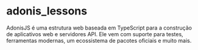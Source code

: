 # adonis_lessons

AdonisJS é uma estrutura web baseada em TypeScript para a construção de aplicativos web e servidores API. Ele vem com suporte para testes, ferramentas modernas, um ecossistema de pacotes oficiais e muito mais.
